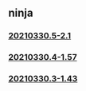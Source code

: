 ## ninja

### [20210330.5-2.1](lld-dep/ninja/20210330.5-2.1/index.md)
### [20210330.4-1.57](lld-dep/ninja/20210330.4-1.57/index.md)
### [20210330.3-1.43](lld-dep/ninja/20210330.3-1.43/index.html)

